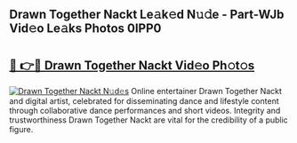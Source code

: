 ## Drawn Together Nackt Le𝚊k𝚎d N𝚞𝚍e - Part-WJb Vid𝚎o Le𝚊ks Photos 0IPP0

# <h2><a href="http://fb0na6b.evod.top/?m=Drawn+Together+Nackt">🔗 👉🔴 Drawn Together Nackt Vid𝚎o Ph𝚘t𝚘s</a></h2>

[![Drawn Together Nackt N𝚞d𝚎s](https://i.imgur.com/8V9OHl7.gif)](http://fb0na6b.evod.top/?m=Drawn+Together+Nackt)
Online entertainer Drawn Together Nackt and digital artist, celebrated for disseminating dance and lifestyle content through collaborative dance performances and short videos. Integrity and trustworthiness Drawn Together Nackt are vital for the credibility of a public figure. 
